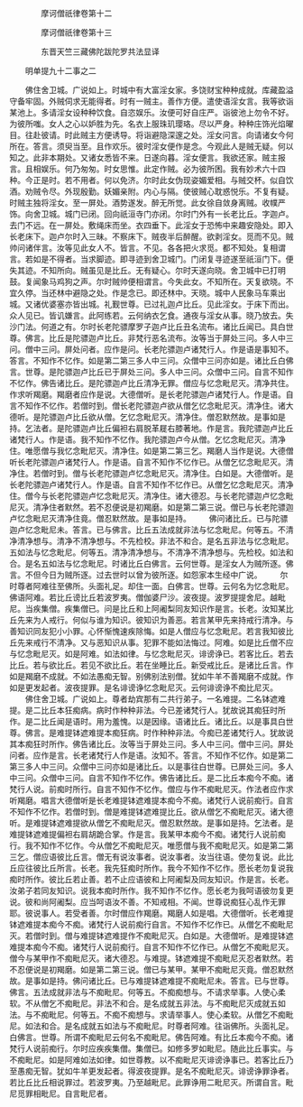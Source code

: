 <!-- { "loadSidebar": true } -->

　　　　摩诃僧祇律卷第十二



　　　　摩诃僧祇律卷第十三

　　　　东晋天竺三藏佛陀跋陀罗共法显译

　　明单提九十二事之二

　　佛住舍卫城。广说如上。时城中有大富淫女家。多饶财宝种种成就。库藏盈溢守备牢固。外贼伺求无能得者。时有一贼主。善作方便。遣使语淫女言。我等欲诣某池上。多请淫女设种种饮食。自恣娱乐。汝便可好自庄严。诣彼池上勿令不好。为彼所嗤。女人之心以妒胜为先。名衣上服珠玑璎珞。尽以严身。种种庄饰光焰曜目。往赴彼请。时此贼主方便诱导。将诣避隐深邃之处。淫女问言。向请诸女今何所在。答言。须臾当至。且作欢乐。彼时淫女便作是念。今观此人是贼无疑。何以知之。此非本期处。又诸女悉皆不来。日遂向暮。淫女便言。我欲还家。贼主报言。且相娱乐。何乃匆匆。时女思惟。此定作贼。必为彼所困。我有妙术六十四种。今正是时。若不用者。何以免济。尔时此女伪现姿媚爱相。与贼交杯。似自饮酒。劝贼令尽。外现殷勤。妖媚亲附。内心与隔。使彼贼心耽惑悦乐。不复有疑。时贼主独将淫女。至一屏处。酒势遂发。醉无所觉。此女徐自敛身离贼。收幞严饰。向舍卫城。城门已闭。回向祇洹寺门亦闭。尔时门外有一长老比丘。字迦卢。去门不远。在一屏处。敷绳床而坐。衣四垂下。此淫女于恐怖中来趣安隐处。即入长老床下。迦卢尔时入三昧。不察床下。贼夜半后醉醒。欲剥淫女。觅而不见。贼帅问诸伴言。汝等见此女人不。皆言。不见。各各把火求觅。都不知处。复相谓言。若如是不得者。当求脚迹。即寻迹到舍卫城门。门闭复寻迹遂至祇洹门下。便失其迹。不知所向。贼虽见是比丘。无有疑心。尔时天遂向晓。舍卫城中已打明鼓。复闻象马鸡狗之声。尔时贼帅便相谓言。今失此女。不知所在。天复欲晓。不宜久停。当还林中避隐之处。作是念已。即还林中。天晓。城中人民象马车乘出城。又诸优婆塞亦皆出城。礼觐世尊。已过礼迦卢比丘。见此淫女。于床下而出。众人见已。皆讥嫌言。此阿练若。云何纳衣乞食。通夜与淫女从事。晓乃放去。失沙门法。何道之有。尔时长老陀骠摩罗子迦卢比丘丑名流布。诸比丘闻已。具白世尊。佛言。比丘是陀骠迦卢比丘。非梵行恶名流布。汝等当于屏处三问。多人中三问。僧中三问。屏处问者。应作是问。长老陀骠迦卢诸梵行人。作是语是事知不。答言。不知作不忆作。如是第二第三多人中三问。众僧中三问亦如是。诸比丘白佛言。世尊。是陀骠迦卢比丘已于屏处三问。多人中三问。众僧中三问。自言不知作不忆作。佛告诸比丘。是陀骠迦卢比丘清净无罪。僧应与忆念毗尼灭。清净共住。作求听羯磨。羯磨者应作是说。大德僧听。是长老陀骠迦卢诸梵行人。作是语。自言不知作不忆作。若僧时到。僧长老陀骠迦卢欲从僧乞忆念毗尼灭。清净住。诸大德听。是陀骠迦卢比丘欲从僧。乞忆念毗尼灭。清净住。僧忍默然故。是事如是持。乞法者。是陀骠迦卢比丘偏袒右肩脱革屣右膝著地。作是言。我陀骠迦卢比丘诸梵行人。作是语。我不知作不忆作。我陀骠迦卢今从僧。乞忆念毗尼灭。清净住。唯愿僧与我忆念毗尼灭。清净住。如是第二第三乞。羯磨人当作是说。大德僧听长老陀骠迦卢诸梵行人。作是语。自言不知作不忆作已。从僧乞忆念毗尼灭。清净住。若僧时到。僧与长老陀骠迦卢忆念毗尼灭。清净住。白如是。大德僧听。是长老陀骠迦卢诸梵行人。作是语。自言不知作不忆作已。从僧乞忆念毗尼灭。清净住。僧今与长老陀骠迦卢忆念毗尼灭。清净住。诸大德忍。与长老陀骠迦卢忆念毗尼灭。清净住者默然。若不忍便说是初羯磨。如是第二第三说。僧已与长老陀骠迦卢忆念毗尼灭清净住竟。僧忍默然故。是事如是持。
　　佛问诸比丘。已与陀骠迦卢忆念毗尼未。答言。已与佛言。比丘五法成就非法与忆念毗尼。何等五。不清净清净想与。清净不清净想与。不先检校。非法不和合。是名五非法与忆念毗尼。五如法与忆念毗尼。何等五。清净清净想与。不清净不清净想与。先检校。如法和合。是名五如法与忆念毗尼。时诸比丘白佛言。云何世尊。是淫女人为贼所逐。佛言。不但今日为贼所逐。过去世时以曾为彼所逐。如怨家本生经中广说。
　　尔时尊者阿难往至佛所。头面礼足。却住一面。白佛言。世尊。云何名为忆念毗尼。佛语阿难。若比丘谤比丘若波罗夷。僧伽婆尸沙。波夜提。波罗提提舍尼。越毗尼。当疾集僧。疾集僧已。问是比丘和上阿阇梨同友知识作是言。长老。汝知某比丘先来为人戒行。何似与谁为知识。彼知识为善恶。若言某甲先来持戒行清净。与善知识同友犯小小罪。心怀惭愧速疾除悔。如是人僧应与忆念毗尼。若言我知彼比丘先来戒行不清净。又与恶知识从事。犯罪不能如法悔过。阿难。如是比丘僧不应与忆念毗尼灭。如是阿难。如法如律。与忆念毗尼灭。诽谤诤已。若客比丘。若去比丘。若与欲比丘。若见不欲比丘。若在坐睡比丘。新受戒比丘。是诸比丘言。作如是羯磨不成就。不如法愚痴无智。别佛别法别僧。犹如牛羊不善羯磨不成就。作如是更发起者。波夜提罪。是名诽谤诤忆念毗尼灭。云何诽谤诤不痴比尼灭。
　　佛住舍卫城。广说如上。尊者劫宾那有二共行弟子。一名难提。二名钵遮难提。是二比丘本狂痴病。病时作种种非法。今已差诸梵行人。犹故说其痴狂时所作。是二比丘闻是语时。用为羞愧。以是因缘。语诸比丘。诸比丘。以是事具白世尊。佛言。是难提钵遮难提本痴狂病。时作种种非法。今痴已差诸梵行人。犹故说其本痴狂时所作。佛告诸比丘。汝等当于屏处三问。多人中三问。僧中三问。屏处问者。应作是言。长老诸梵行人作是语。汝知不。答言。不知作不忆作。如是第二第三多人中三问。众僧中三问亦如是诸比丘。以是事往白世尊。已屏处三问。多人中三问。众僧中三问。自言不知作不忆作。佛告诸比丘。是二比丘本痴今不痴。诸梵行人说。前痴时所行。自言不知作不忆作。僧应与作不痴毗尼灭。作法者应作求听羯磨。唱言大德僧听是长老难提钵遮难提本痴今不痴。诸梵行人说前痴行。自言不知作不忆作。若僧时到。僧是难提钵遮难提比丘。欲从僧乞不痴毗尼灭。诸大德听。是难提钵遮难提欲从僧乞不痴毗尼灭。僧忍默然故。是事如是持。乞法者。是难提钵遮难提偏袒右肩胡跪合掌。作是言。我某甲本痴今不痴。诸梵行人说前痴行。我不知作不忆作。今从僧乞不痴毗尼灭。唯愿僧与我不痴毗尼灭。如是第二第三乞。僧应语彼比丘言。僧无有说汝事者。说汝事者。汝当往语。使勿复说。此比丘应往彼比丘所言。长老。我先狂痴时所作。我今不知作不忆作。愿长老勿复说我痴时所作。彼比丘若止善。若不止应语彼和上阿阇梨及同友知识。作是言。长老。汝弟子若同友知识。说我本痴时所作。我不知作不忆作。愿长老为我呵语彼勿复更说。彼和尚阿阇梨。应当呵语汝不善。不知戒相。不闻。世尊说痴狂心乱作无罪耶。彼说事人。若受者善。尔时僧应作羯磨。羯磨人如是唱。大德僧听。长老难提钵遮难提本痴今不痴。诸梵行人说前痴行自言。不知作不忆作已。从僧乞不痴毗尼灭。若僧时到。僧与难提钵遮难提作不痴毗尼灭。白如是。大德僧听。是难提钵遮难提本痴今不痴。诸梵行人说前痴行。自言不知作不忆作已。从僧乞不痴毗尼灭。僧今与某甲作不痴毗尼灭。诸大德忍。与难提。钵遮难提不痴毗尼灭忍者默然。若不忍便说是初羯磨。如是第二第三说。僧已与某甲。某甲不痴毗尼灭竟。僧忍默然故。是事如是持。佛问诸比丘。已与难提钵遮难提不痴毗尼未。答言。已与世尊。佛言。五法成就非法与不痴毗尼。何等五。不痴痴想与。不请求举事。人使心柔软。不从僧乞不痴毗尼。非法不和合。是名成就五非法。与不痴毗尼灭成就五如法。与不痴毗尼。何等五。不痴不痴想与。求请举事人。使心柔软。从僧乞不痴毗尼。如法和合。是名成就五如法与不痴毗尼。时尊者阿难。往诣佛所。头面礼足。白佛言。世尊。所谓不痴毗尼云何名不痴毗尼。佛告阿难。有比丘本痴今不痴。诸梵行人说前痴行。尔时应疾疾集僧。集僧已。如修多罗如毗尼。随此比丘事实。与不痴毗尼。如是阿难如法如律。如世尊教。以不痴毗尼灭诽谤诤事已。若客比丘乃至愚痴无智。犹如牛羊更发起者。得波夜提罪。是名不痴毗尼灭。诽谤诤罪诤者。若比丘比丘相说罪过。若波罗夷。乃至越毗尼。此罪诤用二毗尼灭。所谓自言。毗尼觅罪相毗尼。自言毗尼者。
